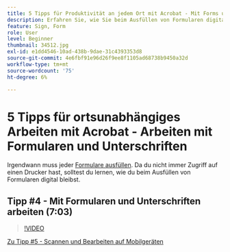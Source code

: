 ```yaml
---
title: 5 Tipps für Produktivität an jedem Ort mit Acrobat - Mit Forms und Unterschriften arbeiten
description: Erfahren Sie, wie Sie beim Ausfüllen von Formularen digital bleiben
feature: Sign, Form
role: User
level: Beginner
thumbnail: 34512.jpg
exl-id: e1dd4546-10ad-438b-9dae-31c4393353d8
source-git-commit: 4e6fbf91e96d26f9ee8f1105ad68738b9450a32d
workflow-type: tm+mt
source-wordcount: '75'
ht-degree: 6%

---
```


# 5 Tipps für ortsunabhängiges Arbeiten mit Acrobat - Arbeiten mit Formularen und Unterschriften

Irgendwann muss jeder [Formulare ausfüllen](https://www.adobe.com/de/acrobat/online/sign-pdf.html). Da du nicht immer Zugriff auf einen Drucker hast, solltest du lernen, wie du beim Ausfüllen von Formularen digital bleibst.

## Tipp #4 - Mit Formularen und Unterschriften arbeiten (7:03)

>[!VIDEO](https://video.tv.adobe.com/v/34512?quality=12&learn=on&hidetitle=true)

[Zu Tipp #5 - Scannen und Bearbeiten auf Mobilgeräten](scan-and-edit-on-mobile.md)